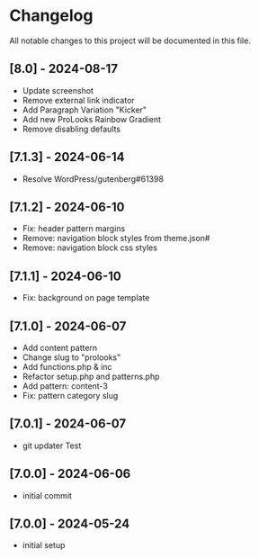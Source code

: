 # Changelog

All notable changes to this project will be documented in this file.

## [8.0] - 2024-08-17

- Update screenshot
- Remove external link indicator
- Add Paragraph Variation "Kicker"
- Add new ProLooks Rainbow Gradient
- Remove disabling defaults

## [7.1.3] - 2024-06-14

- Resolve WordPress/gutenberg#61398

## [7.1.2] - 2024-06-10

- Fix: header pattern margins
- Remove: navigation block styles from theme.json#
- Remove: navigation block css styles

## [7.1.1] - 2024-06-10

- Fix: background on page template

## [7.1.0] - 2024-06-07

- Add content pattern
- Change slug to "prolooks"
- Add functions.php & inc
- Refactor setup.php and patterns.php
- Add pattern: content-3
- Fix: pattern category slug

## [7.0.1] - 2024-06-07

- git updater Test

## [7.0.0] - 2024-06-06

- initial commit

## [7.0.0] - 2024-05-24

- initial setup
